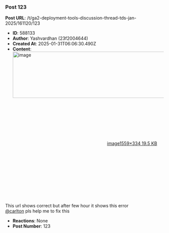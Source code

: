 ### Post 123
**Post URL**: /t/ga2-deployment-tools-discussion-thread-tds-jan-2025/161120/123
- **ID**: 588133
- **Author**: Yashvardhan (23f2004644)
- **Created At**: 2025-01-31T06:06:30.490Z
- **Content**:  
  <div class="lightbox-wrapper"><a class="lightbox" href="https://europe1.discourse-cdn.com/flex013/uploads/iitm/original/3X/2/2/22a412c69295c0eee8981b6fcd2ae4cceec48b42.png" data-download-href="/uploads/short-url/4WrL5yzuLufzbtQt7NoDpBLe62e.png?dl=1" title="image" rel="noopener nofollow ugc"><img src="https://europe1.discourse-cdn.com/flex013/uploads/iitm/original/3X/2/2/22a412c69295c0eee8981b6fcd2ae4cceec48b42.png" alt="image" data-base62-sha1="4WrL5yzuLufzbtQt7NoDpBLe62e" width="690" height="147" data-dominant-color="292A2F"><div class="meta"><svg class="fa d-icon d-icon-far-image svg-icon" aria-hidden="true"><use href="#far-image"></use></svg><span class="filename">image</span><span class="informations">1559×334 19.5 KB</span><svg class="fa d-icon d-icon-discourse-expand svg-icon" aria-hidden="true"><use href="#discourse-expand"></use></svg></div></a></div><br>
This url shows correct but after few hour it shows this error<br>
<a class="mention" href="/u/carlton">@carlton</a>  pls help me to fix this
- **Reactions**: None
- **Post Number**: 123

